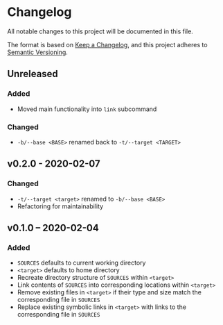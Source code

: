 # Changelog

All notable changes to this project will be documented in this file.

The format is based on [Keep a Changelog][], and this project adheres to
[Semantic Versioning][].

## Unreleased

### Added

- Moved main functionality into `link` subcommand

### Changed

- `-b/--base <BASE>` renamed back to `-t/--target <TARGET>`

## v0.2.0 - 2020-02-07

### Changed

- `-t/--target <target>` renamed to `-b/--base <BASE>`
- Refactoring for maintainability

## v0.1.0 – 2020-02-04

### Added

- `SOURCES` defaults to current working directory
- `<target>` defaults to home directory
- Recreate directory structure of `SOURCES` within `<target>`
- Link contents of `SOURCES` into corresponding locations within `<target>`
- Remove existing files in `<target>` if their type and size match the
  corresponding file in `SOURCES`
- Replace existing symbolic links in `<target>` with links to the corresponding
  file in `SOURCES`

[keep a changelog]: https://keepachangelog.com/en/1.0.0/
[semantic versioning]: https://semver.org/spec/v2.0.0.html
